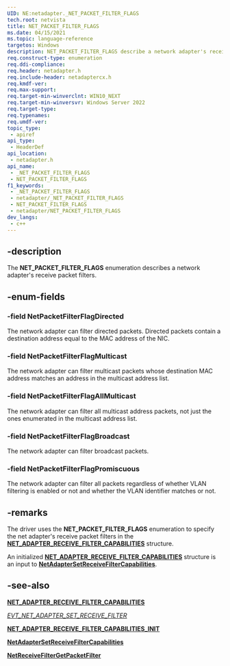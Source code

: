 ```yaml
---
UID: NE:netadapter._NET_PACKET_FILTER_FLAGS
tech.root: netvista
title: NET_PACKET_FILTER_FLAGS
ms.date: 04/15/2021
ms.topic: language-reference
targetos: Windows
description: NET_PACKET_FILTER_FLAGS describe a network adapter's receive packet filters.
req.construct-type: enumeration
req.ddi-compliance: 
req.header: netadapter.h
req.include-header: netadaptercx.h
req.kmdf-ver: 
req.max-support: 
req.target-min-winverclnt: WIN10_NEXT
req.target-min-winversvr: Windows Server 2022
req.target-type: 
req.typenames: 
req.umdf-ver: 
topic_type:
 - apiref
api_type:
 - HeaderDef
api_location:
 - netadapter.h
api_name:
 - _NET_PACKET_FILTER_FLAGS
 - NET_PACKET_FILTER_FLAGS
f1_keywords:
 - _NET_PACKET_FILTER_FLAGS
 - netadapter/_NET_PACKET_FILTER_FLAGS
 - NET_PACKET_FILTER_FLAGS
 - netadapter/NET_PACKET_FILTER_FLAGS
dev_langs:
 - c++
---
```


## -description

The **NET_PACKET_FILTER_FLAGS** enumeration describes a network adapter's receive packet filters.

## -enum-fields

### -field NetPacketFilterFlagDirected

The network adapter can filter directed packets. Directed packets contain a destination address equal to the MAC address of the NIC.

### -field NetPacketFilterFlagMulticast

The network adapter can filter multicast packets whose destination MAC address matches an address in the multicast address list.

### -field NetPacketFilterFlagAllMulticast

The network adapter can filter all multicast address packets, not just the ones enumerated in the multicast address list.

### -field NetPacketFilterFlagBroadcast

The network adapter can filter broadcast packets.

### -field NetPacketFilterFlagPromiscuous

The network adapter can filter all packets regardless of whether VLAN filtering is enabled or not and whether the VLAN identifier matches or not.

## -remarks

The driver uses the **NET_PACKET_FILTER_FLAGS** enumeration to specify the net adapter's receive packet filters in the [**NET_ADAPTER_RECEIVE_FILTER_CAPABILITIES**](ns-netadapter-net_adapter_receive_filter_capabilities.md) structure.

An initialized [**NET_ADAPTER_RECEIVE_FILTER_CAPABILITIES**](ns-netadapter-net_adapter_receive_filter_capabilities.md) structure is an input to [**NetAdapterSetReceiveFilterCapabilities**](nf-netadapter-netadaptersetreceivefiltercapabilities.md).

## -see-also

[**NET_ADAPTER_RECEIVE_FILTER_CAPABILITIES**](ns-netadapter-net_adapter_receive_filter_capabilities.md)

[*EVT_NET_ADAPTER_SET_RECEIVE_FILTER*](nc-netadapter-evt_net_adapter_set_receive_filter.md)

[**NET_ADAPTER_RECEIVE_FILTER_CAPABILITIES_INIT**](nf-netadapter-net_adapter_receive_filter_capabilities_init.md)

[**NetAdapterSetReceiveFilterCapabilities**](nf-netadapter-netadaptersetreceivefiltercapabilities.md)

[**NetReceiveFilterGetPacketFilter**](nf-netadapter-netreceivefiltergetpacketfilter.md)
